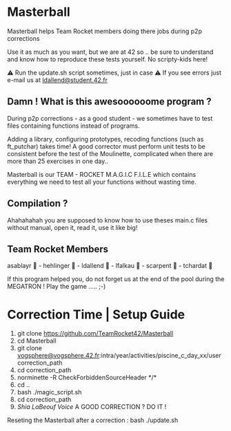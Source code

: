 # Masterball
Masterball helps Team Rocket members doing there jobs during p2p corrections

Use it as much as you want, but we are at 42 so .. be sure to understand and know how to reproduce these tests yourself. No scripty-kids here!

⚠️ Run the update.sh script sometimes, just in case
⚠️ If you see errors just e-mail us at ldallend@student.42.fr

## Damn ! What is this awesoooooome program ? 
During p2p corrections - as a good student - we sometimes have to test files containing functions instead of programs.

Adding a library, configuring prototypes, recoding functions (such as ft_putchar) takes time! 
A good corrector must perform unit tests to be consistent before the test of the Moulinette, complicated when there are more than 25 exercises in one day..

Masterball is our TEAM - ROCKET M.A.G.I.C F.I.L.E which contains everything we need to test all your functions without wasting time.

## Compilation ?

Ahahahahah you are supposed to know how to use theses main.c files without manual, open it, read it, use it like big!

## Team Rocket Members 

asablayr 🐼  - hehlinger 🐯  - ldallend 🦄  - lfalkau 🦁  - scarpent 🦊  - tchardat 🐞 

If this program helped you, do not forget us at the end of the pool during the MEGATRON ! Play the game ..... ;-)

# Correction Time | Setup Guide
1. git clone https://github.com/TeamRocket42/Masterball 
2. cd Masterball
3. git clone vogsphere@vogsphere.42.fr:intra/year/activities/piscine_c_day_xx/user correction_path
4. cd correction_path
5. norminette -R CheckForbiddenSourceHeader \*/\*
6. cd ..
7. bash ./magic_script.sh 
8. cd correction_path 
9. *Shia LaBeouf Voice* A GOOD CORRECTION ? DO IT !

Reseting the Masterball after a correction : bash ./update.sh
